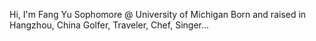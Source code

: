 Hi, I'm Fang Yu
Sophomore @ University of Michigan
Born and raised in Hangzhou, China
Golfer, Traveler, Chef, Singer...
